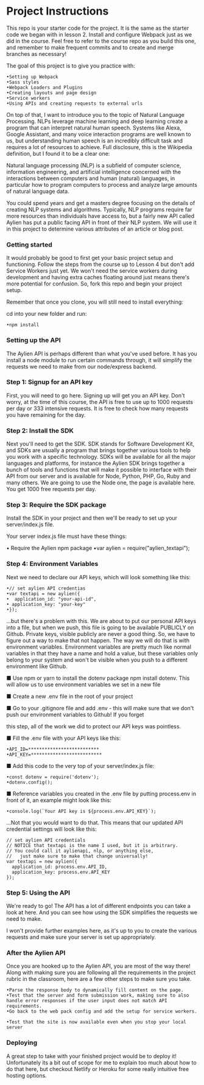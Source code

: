 # Project Instructions
This repo is your starter code for the project. It is the same as the starter code we began with in lesson 2. Install and configure Webpack just as we did in the course. Feel free to refer to the course repo as you build this one, and remember to make frequent commits and to create and merge branches as necessary!

The goal of this project is to give you practice with:

	•Setting up Webpack
	•Sass styles
	•Webpack Loaders and Plugins
	•Creating layouts and page design
	•Service workers
	•Using APIs and creating requests to external urls
  
  
On top of that, I want to introduce you to the topic of Natural Language Processing. NLPs leverage machine learning and deep learning create a program that can interpret natural human speech. Systems like Alexa, Google Assistant, and many voice interaction programs are well known to us, but understanding human speech is an incredibly difficult task and requires a lot of resources to achieve. Full disclosure, this is the Wikipedia definition, but I found it to be a clear one:


Natural language processing (NLP) is a subfield of computer science, information engineering, and artificial intelligence concerned with the interactions between computers and human (natural) languages, in particular how to program computers to process and analyze large amounts of natural language data.

You could spend years and get a masters degree focusing on the details of creating NLP systems and algorithms. Typically, NLP programs require far more resources than individuals have access to, but a fairly new API called Aylien has put a public facing API in front of their NLP system. We will use it in this project to determine various attributes of an article or blog post.

### Getting started
It would probably be good to first get your basic project setup and functioning. Follow the steps from the course up to Lesson 4 but don't add Service Workers just yet. We won't need the service workers during development and having extra caches floating around just means there's more potential for confusion. So, fork this repo and begin your project setup.

Remember that once you clone, you will still need to install everything:

cd into your new folder and run:

 	•npm install
  
### Setting up the API
The Aylien API is perhaps different than what you've used before. It has you install a node module to run certain commands through, it will simplify the requests we need to make from our node/express backend.

### Step 1: Signup for an API key
First, you will need to go here. Signing up will get you an API key. Don't worry, at the time of this course, the API is free to use up to 1000 requests per day or 333 intensive requests. It is free to check how many requests you have remaining for the day.

### Step 2: Install the SDK
Next you'll need to get the SDK. SDK stands for Software Development Kit, and SDKs are usually a program that brings together various tools to help you work with a specific technology. SDKs will be available for all the major languages and platforms, for instance the Aylien SDK brings together a bunch of tools and functions that will make it possible to interface with their API from our server and is available for Node, Python, PHP, Go, Ruby and many others. We are going to use the Node one, the page is available here. You get 1000 free requests per day.

### Step 3: Require the SDK package
Install the SDK in your project and then we'll be ready to set up your server/index.js file.

Your server index.js file must have these things:

• Require the Aylien npm package
	•var aylien = require("aylien_textapi");
### Step 4: Environment Variables

Next we need to declare our API keys, which will look something like this:

	•// set aylien API credentias
	•var textapi = new aylien({
	•  application_id: "your-api-id",
 	• application_key: "your-key"
	•});
	
...but there's a problem with this. We are about to put our personal API keys into a file, but when we push, this file is going to be available PUBLICLY on Github. Private keys, visible publicly are never a good thing. So, we have to figure out a way to make that not happen. The way we will do that is with environment variables. Environment variables are pretty much like normal variables in that they have a name and hold a value, but these variables only belong to your system and won't be visible when you push to a different environment like Github.

■ Use npm or yarn to install the dotenv package npm install dotenv. This will allow us to use environment variables we set in a new file

■ Create a new .env file in the root of your project

■ Go to your .gitignore file and add .env - this will make sure that we don't push our environment variables to Github! If you forget

this step, all of the work we did to protect our API keys was pointless.

■ Fill the .env file with your API keys like this:

	•API_ID=**************************
	•API_KEY=**************************
	
■ Add this code to the very top of your server/index.js file:

	•const dotenv = require('dotenv');
	•dotenv.config();
■ Reference variables you created in the .env file by putting process.env in front of it, an example might look like this:

 	•console.log(`Your API key is ${process.env.API_KEY}`);
 
...Not that you would want to do that. This means that our updated API credential settings will look like this:

	// set aylien API credentials
	// NOTICE that textapi is the name I used, but it is arbitrary. 
	// You could call it aylienapi, nlp, or anything else, 
	//   just make sure to make that change universally!
	var textapi = new aylien({
  	  application_id: process.env.API_ID,
  	  application_key: process.env.API_KEY
	});
	
### Step 5: Using the API

We're ready to go! The API has a lot of different endpoints you can take a look at here. And you can see how using the SDK simplifies the requests we need to make.

I won't provide further examples here, as it's up to you to create the various requests and make sure your server is set up appropriately.

### After the Aylien API

Once you are hooked up to the Aylien API, you are most of the way there! Along with making sure you are following all the requirements in the project rubric in the classroom, here are a few other steps to make sure you take.

	•Parse the response body to dynamically fill content on the page.
	•Test that the server and form submission work, making sure to also handle error responses if the user input does not match API requirements. 
	•Go back to the web pack config and add the setup for service workers.  
	•Test that the site is now available even when you stop your local server 

### Deploying

A great step to take with your finished project would be to deploy it! Unfortunately its a bit out of scope for me to explain too much about how to do that here, but checkout Netlify or Heroku for some really intuitive free hosting options.
